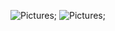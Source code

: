 ![Pictures](C:\Users\Я\Documents\GitHub\cs101\Pictures\abstract);
![Pictures](C:\Users\Я\Documents\GitHub\cs101\Pictures\pattern);
